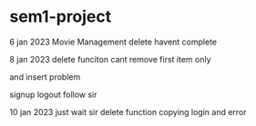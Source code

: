 # sem1-project

6 jan 2023
Movie Management delete havent complete

8 jan 2023
delete funciton cant remove first item only

and insert problem

signup logout follow sir

10 jan 2023
just wait sir delete function
copying login and error
